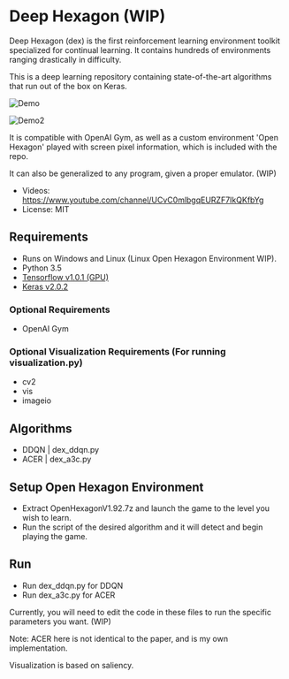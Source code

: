 # Deep Hexagon (WIP)

Deep Hexagon (dex) is the first reinforcement learning environment toolkit specialized for continual learning. It contains hundreds of environments ranging drastically in difficulty.

This is a deep learning repository containing state-of-the-art algorithms that run out of the box on Keras.

![Demo](videos/dex_rotation3_222s_inc.gif)

![Demo2](videos/dex_saliency_showcase.gif)

It is compatible with OpenAI Gym, as well as a custom environment 'Open Hexagon' played with screen pixel information, which is included with the repo.

It can also be generalized to any program, given a proper emulator. (WIP)

- Videos: https://www.youtube.com/channel/UCvC0mlbgqEURZF7IkQKfbYg
- License: MIT

## Requirements

- Runs on Windows and Linux (Linux Open Hexagon Environment WIP).
- Python 3.5
- [Tensorflow v1.0.1 (GPU)](https://github.com/tensorflow/tensorflow)
- [Keras v2.0.2](https://github.com/fchollet/keras)

### Optional Requirements

- OpenAI Gym

### Optional Visualization Requirements (For running visualization.py)

- cv2
- vis
- imageio

## Algorithms

- DDQN | dex_ddqn.py
- ACER | dex_a3c.py

## Setup Open Hexagon Environment

- Extract OpenHexagonV1.92.7z and launch the game to the level you wish to learn.
- Run the script of the desired algorithm and it will detect and begin playing the game.

## Run

- Run dex_ddqn.py for DDQN
- Run dex_a3c.py for ACER

Currently, you will need to edit the code in these files to run the specific parameters you want. (WIP)

Note: ACER here is not identical to the paper, and is my own implementation.

Visualization is based on saliency.